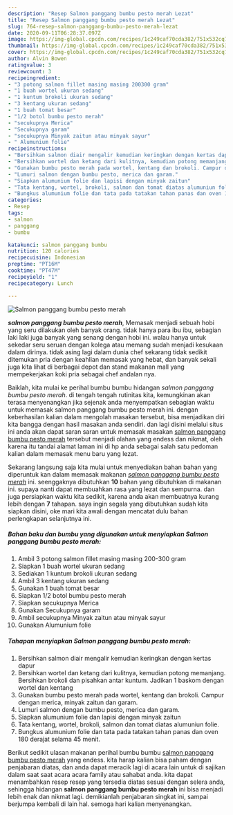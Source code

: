 ```yaml
---
description: "Resep Salmon panggang bumbu pesto merah Lezat"
title: "Resep Salmon panggang bumbu pesto merah Lezat"
slug: 764-resep-salmon-panggang-bumbu-pesto-merah-lezat
date: 2020-09-11T06:28:37.097Z
image: https://img-global.cpcdn.com/recipes/1c249caf70cda382/751x532cq70/salmon-panggang-bumbu-pesto-merah-foto-resep-utama.jpg
thumbnail: https://img-global.cpcdn.com/recipes/1c249caf70cda382/751x532cq70/salmon-panggang-bumbu-pesto-merah-foto-resep-utama.jpg
cover: https://img-global.cpcdn.com/recipes/1c249caf70cda382/751x532cq70/salmon-panggang-bumbu-pesto-merah-foto-resep-utama.jpg
author: Alvin Bowen
ratingvalue: 3
reviewcount: 3
recipeingredient:
- "3 potong salmon fillet masing masing 200300 gram"
- "1 buah wortel ukuran sedang"
- "1 kuntum brokoli ukuran sedang"
- "3 kentang ukuran sedang"
- "1 buah tomat besar"
- "1/2 botol bumbu pesto merah"
- "secukupnya Merica"
- "Secukupnya garam"
- "secukupnya Minyak zaitun atau minyak sayur"
- " Alumunium folie"
recipeinstructions:
- "Bersihkan salmon diair mengalir kemudian keringkan dengan kertas dapur"
- "Bersihkan wortel dan ketang dari kulitnya, kemudian potong memanjang. Bersihkan brokoli dan pisahkan antar kuntum. Jadikan 1 baskom dengan wortel dan kentang"
- "Gunakan bumbu pesto merah pada wortel, kentang dan brokoli. Campur dengan merica, minyak zaitun dan garam."
- "Lumuri salmon dengan bumbu pesto, merica dan garam."
- "Siapkan alumunium folie dan lapisi dengan minyak zaitun"
- "Tata kentang, wortel, brokoli, salmon dan tomat diatas alumuniun folie."
- "Bungkus alumunium folie dan tata pada tatakan tahan panas dan oven 180 derajat selama 45 menit."
categories:
- Resep
tags:
- salmon
- panggang
- bumbu

katakunci: salmon panggang bumbu 
nutrition: 120 calories
recipecuisine: Indonesian
preptime: "PT16M"
cooktime: "PT47M"
recipeyield: "1"
recipecategory: Lunch

---
```



![Salmon panggang bumbu pesto merah](https://img-global.cpcdn.com/recipes/1c249caf70cda382/751x532cq70/salmon-panggang-bumbu-pesto-merah-foto-resep-utama.jpg)

<b><i>salmon panggang bumbu pesto merah</i></b>, Memasak menjadi sebuah hobi yang seru dilakukan oleh banyak orang. tidak hanya para ibu ibu, sebagian laki laki juga banyak yang senang dengan hobi ini. walau hanya untuk sekedar seru seruan dengan kolega atau memang sudah menjadi kesukaan dalam dirinya. tidak asing lagi dalam dunia chef sekarang tidak sedikit ditemukan pria dengan keahlian memasak yang hebat, dan banyak sekali juga kita lihat di berbagai depot dan stand makanan mall yang mempekerjakan koki pria sebagai chef andalan nya.

Baiklah, kita mulai ke perihal bumbu bumbu hidangan <i>salmon panggang bumbu pesto merah</i>. di tengah tengah rutinitas kita, kemungkinan akan terasa menyenangkan jika sejenak anda menyempatkan sebagian waktu untuk memasak salmon panggang bumbu pesto merah ini. dengan keberhasilan kalian dalam mengolah masakan tersebut, bisa menjadikan diri kita bangga dengan hasil masakan anda sendiri. dan lagi disini melalui situs ini anda akan dapat saran saran untuk memasak masakan <u>salmon panggang bumbu pesto merah</u> tersebut menjadi olahan yang endess dan nikmat, oleh karena itu tandai alamat laman ini di hp anda sebagai salah satu pedoman kalian dalam memasak menu baru yang lezat.




Sekarang langsung saja kita mulai untuk menyediakan bahan bahan yang diperuntuk kan dalam memasak makanan <u><i>salmon panggang bumbu pesto merah</i></u> ini. seenggaknya dibutuhkan <b>10</b> bahan yang dibutuhkan di makanan ini. supaya nanti dapat membuahkan rasa yang lezat dan sempurna. dan juga persiapkan waktu kita sedikit, karena anda akan membuatnya kurang lebih dengan <b>7</b> tahapan. saya ingin segala yang dibutuhkan sudah kita siapkan disini, oke mari kita awali dengan mencatat dulu bahan perlengkapan selanjutnya ini.

<!--inarticleads1-->

##### Bahan baku dan bumbu yang digunakan untuk menyiapkan Salmon panggang bumbu pesto merah:

1. Ambil 3 potong salmon fillet masing masing 200-300 gram
1. Siapkan 1 buah wortel ukuran sedang
1. Sediakan 1 kuntum brokoli ukuran sedang
1. Ambil 3 kentang ukuran sedang
1. Gunakan 1 buah tomat besar
1. Siapkan 1/2 botol bumbu pesto merah
1. Siapkan secukupnya Merica
1. Gunakan Secukupnya garam
1. Ambil secukupnya Minyak zaitun atau minyak sayur
1. Gunakan  Alumunium folie




<!--inarticleads2-->

##### Tahapan menyiapkan Salmon panggang bumbu pesto merah:

1. Bersihkan salmon diair mengalir kemudian keringkan dengan kertas dapur
1. Bersihkan wortel dan ketang dari kulitnya, kemudian potong memanjang. Bersihkan brokoli dan pisahkan antar kuntum. Jadikan 1 baskom dengan wortel dan kentang
1. Gunakan bumbu pesto merah pada wortel, kentang dan brokoli. Campur dengan merica, minyak zaitun dan garam.
1. Lumuri salmon dengan bumbu pesto, merica dan garam.
1. Siapkan alumunium folie dan lapisi dengan minyak zaitun
1. Tata kentang, wortel, brokoli, salmon dan tomat diatas alumuniun folie.
1. Bungkus alumunium folie dan tata pada tatakan tahan panas dan oven 180 derajat selama 45 menit.




Berikut sedikit ulasan makanan perihal bumbu bumbu <u>salmon panggang bumbu pesto merah</u> yang endess. kita harap kalian bisa paham dengan penjabaran diatas, dan anda dapat meracik lagi di acara lain untuk di sajikan dalam saat saat acara acara family atau sahabat anda. kita dapat menambahkan resep resep yang tersedia diatas sesuai dengan selera anda, sehingga hidangan <b>salmon panggang bumbu pesto merah</b> ini bisa menjadi lebih enak dan nikmat lagi. demikianlah penjabaran singkat ini, sampai berjumpa kembali di lain hal. semoga hari kalian menyenangkan.
